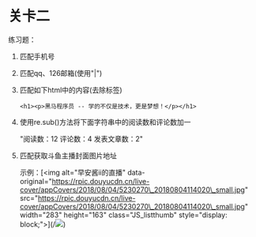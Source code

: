 # 关卡二

练习题：

1. 匹配手机号

2. 匹配qq、126邮箱\(使用"\|"\)

3. 匹配如下html中的内容\(去除标签\)

   `<h1><p>黑马程序员 -- 学的不仅是技术，更是梦想！</p></h1>`

4. 使用re.sub\(\)方法将下面字符串中的阅读数和评论数加一

   "阅读数：12 评论数：4 发表文章数：2"

5. 匹配获取斗鱼主播封面图片地址

   示例：[&lt;img alt="早安酱ii的直播" data-original="https://rpic.douyucdn.cn/live-cover/appCovers/2018/08/04/5230270\_20180804114020\_small.jpg" src="https://rpic.douyucdn.cn/live-cover/appCovers/2018/08/04/5230270\_20180804114020\_small.jpg" width="283" height="163" class="JS\_listthumb" style="display: block;"&gt;](/<img data-original="https://rpic.douyucdn.cn/appCovers/2016/11/13/1213973_201611131917_small.jpg" src="https://rpic.douyucdn.cn/appCovers/2016/11/13/1213973_201611131917_small.jpg" style="display: inline;">)



